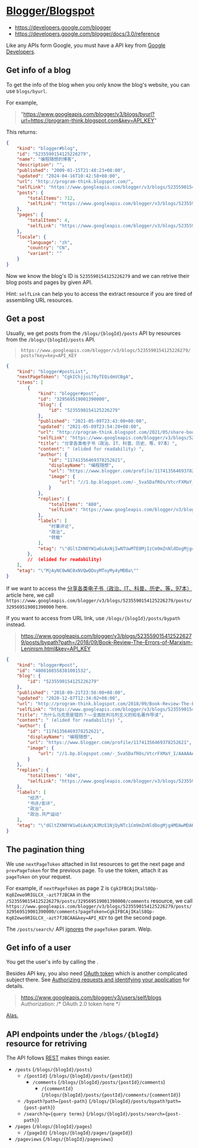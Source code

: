 # [Blogger/Blogspot](https://www.blogger.com)

* <https://developers.google.com/blogger>
* <https://developers.google.com/blogger/docs/3.0/reference>

Like any APIs form Google, you must have a API key from [Google Developers](https://developers.google.com/blogger/docs/3.0/using#auth).

## Get info of a blog

To get the info of the blog when you only know the blog's website, you can use `blogs/byurl`.

For example,

> "https://www.googleapis.com/blogger/v3/blogs/byurl?url=https://program-think.blogspot.com&key=API_KEY"

This returns:

```json
{
    "kind": "blogger#blog",
    "id": "5235590154125226279",
    "name": "编程随想的博客",
    "description": "",
    "published": "2009-01-15T21:48:23+08:00",
    "updated": "2024-04-16T10:42:58+08:00",
    "url": "http://program-think.blogspot.com/",
    "selfLink": "https://www.googleapis.com/blogger/v3/blogs/5235590154125226279",
    "posts": {
        "totalItems": 712,
        "selfLink": "https://www.googleapis.com/blogger/v3/blogs/5235590154125226279/posts"
    },
    "pages": {
        "totalItems": 4,
        "selfLink": "https://www.googleapis.com/blogger/v3/blogs/5235590154125226279/pages"
    },
    "locale": {
        "language": "zh",
        "country": "CN",
        "variant": ""
    }
}
```

Now we know the blog's ID is `5235590154125226279` and we can retrive their blog posts and pages by given API.

Hint: `selfLink` can help you to access the extract resource if you are tired of assembling URL resources.

## Get a post

Usually, we get posts from the `/blogs/{blogId}/posts` API by resources from the `/blogs/{blogId}/posts` API.

> `https://www.googleapis.com/blogger/v3/blogs/5235590154125226279/posts?key=key=API_KEY`

```json
{
    "kind": "blogger#postList",
    "nextPageToken": "CgkIChjjsL70yTEQidmVCBgA",
    "items": [
        {
            "kind": "blogger#post",
            "id": "329569519001390000",
            "blog": {
                "id": "5235590154125226279"
            },
            "published": "2021-05-09T23:43:00+08:00",
            "updated": "2021-05-09T23:54:20+08:00",
            "url": "http://program-think.blogspot.com/2021/05/share-books.html",
            "selfLink": "https://www.googleapis.com/blogger/v3/blogs/5235590154125226279/posts/329569519001390000",
            "title": "分享各类电子书（政治、IT、科普、历史、等，97本）",
            "content": " (elided for readability) ",
            "author": {
                "id": "11741356469378252621",
                "displayName": "编程随想",
                "url": "https://www.blogger.com/profile/11741356469378252621",
                "image": {
                    "url": "//1.bp.blogspot.com/-_5va5DafROs/VtcrFXMaY_I/AAAAAAAABU4/lQWoB9z4jaI/s35/Thinker.jpg"
                }
            },
            "replies": {
                "totalItems": "880",
                "selfLink": "https://www.googleapis.com/blogger/v3/blogs/5235590154125226279/posts/5467820871462842098/comments"
            },
            "labels": [
                "时事评论",
                "政治",
                "转载"
            ],
            "etag": "\"dGltZXN0YW1wOiAxNjIwNTUwMTE0MjIzCm9mZnNldDogMjg4MDAwMDAK\""
        },
        //  (elided for readability) 
    ],
    "etag": "\"MjAyNC0wNC0xNVQwODoyMToyMy4yMDBa\""
}
```

If we want to access the [分享各类电子书（政治、IT、科普、历史、等，97本）](http://program-think.blogspot.com/2021/05/share-books.html) article here, we call `https://www.googleapis.com/blogger/v3/blogs/5235590154125226279/posts/329569519001390000` here.

If you want to access from URL link, use `/blogs/{blogId}/posts/bypath` instead.

> https://www.googleapis.com/blogger/v3/blogs/5235590154125226279/posts/bypath?path=/2018/09/Book-Review-The-Errors-of-Marxism-Leninism.html&key=API_KEY

```json
{
    "kind": "blogger#post",
    "id": "4808108558381001532",
    "blog": {
        "id": "5235590154125226279"
    },
    "published": "2018-09-21T23:56:00+08:00",
    "updated": "2020-12-07T12:34:02+08:00",
    "url": "http://program-think.blogspot.com/2018/09/Book-Review-The-Errors-of-Marxism-Leninism.html",
    "selfLink": "https://www.googleapis.com/blogger/v3/blogs/5235590154125226279/posts/4808108558381001532",
    "title": "为什么马克思是错的？——全面批判马列主义的知名著作导读",
    "content": " (elided for readability) ",
    "author": {
        "id": "11741356469378252621",
        "displayName": "编程随想",
        "url": "https://www.blogger.com/profile/11741356469378252621",
        "image": {
            "url": "//1.bp.blogspot.com/-_5va5DafROs/VtcrFXMaY_I/AAAAAAAABU4/lQWoB9z4jaI/s35/Thinker.jpg"
        }
    },
    "replies": {
        "totalItems": "404",
        "selfLink": "https://www.googleapis.com/blogger/v3/blogs/5235590154125226279/posts/4808108558381001532/comments"
    },
    "labels": [
        "经济",
        "书评/影评",
        "政治",
        "政治.共产运动"
    ],
    "etag": "\"dGltZXN0YW1wOiAxNjA3MzE1NjQyNTc1Cm9mZnNldDogMjg4MDAwMDAK\""
}
```

## The pagination thing

We use `nextPageToken` attached in list resources to get the next page and `prevPageToken` for the previous page. To use the token, attach it as `pageToken` on your request.

For example, if `nextPageToken` as page 2 is `CgkIFBCAjIKalS8Qp-Kq8Zewo9RIGLCX_-azt7fJBCAA` in the `/5235590154125226279/posts/329569519001390000/comments` resource, we call `https://www.googleapis.com/blogger/v3/blogs/5235590154125226279/posts/329569519001390000/comments?pageToken=CgkIFBCAjIKalS8Qp-Kq8Zewo9RIGLCX_-azt7fJBCAA&key=API_KEY` to get the second page.

The `/posts/search/` API [ignores](https://stackoverflow.com/a/58015479) the `pageToken` param. Welp.

## Get info of a user

You get the user's info by calling the .

Besides API key, you also need [OAuth token](https://developers.google.com/identity/protocols/oauth2) which is another complicated subject there. See [Authorizing requests and identifying your application](https://developers.google.com/blogger/docs/3.0/using#auth) for details.

> https://www.googleapis.com/blogger/v3/users/self/blogs
Authorization: /* OAuth 2.0 token here */

[Alas.](https://github.com/google/google-api-javascript-client)

## API endpoints under the `/blogs/{blogId}` resource for retriving

The API follows [REST](https://developers.google.com/blogger/docs/3.0/getting_started#JSONP) makes things easier.

* `/posts` (`/blogs/{blogId}/posts`)
    * `/{postId}` (`/blogs/{blogId}/posts/{postId}`)
        * `/comments` (`/blogs/{blogId}/posts/{postId}/comments`)
            * `/{commentId}` (`/blogs/{blogId}/posts/{postId}/comments/{commentId}`)
    * `/bypath?path={post-path}` (`/blogs/{blogId}/posts/bypath?path={post-path}`)
    * `/search?q={query terms}` (`/blogs/{blogId}/posts/search={post-path}`)
* `/pages` (`/blogs/{blogId}/pages`)
    * `/{pageId}` (`/blogs/{blogId}/pages/{pageId}`)
* `/pageviews` (`/blogs/{blogId}/pageviews`)
